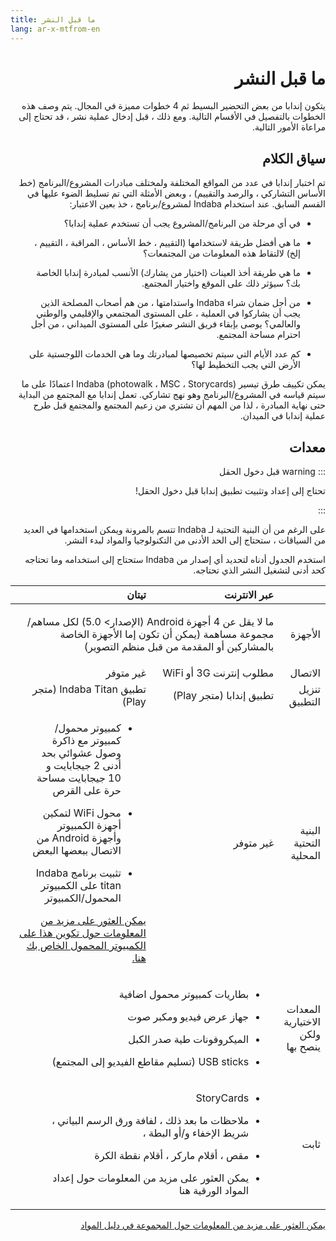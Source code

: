 ```yaml
---
title: ما قبل النشر
lang: ar-x-mtfrom-en
---
```

<ReadTime/> 

<h1 style=";text-align:right;direction:rtl"> ما قبل النشر </h1> 

<Leader> 

<p style=";text-align:right;direction:rtl"> يتكون إندابا من بعض التحضير البسيط ثم 4 خطوات مميزة في المجال. يتم وصف هذه الخطوات بالتفصيل في الأقسام التالية. ومع ذلك ، قبل إدخال عملية نشر ، قد تحتاج إلى مراعاة الأمور التالية. </p> 

</Leader> 

<h2 style=";text-align:right;direction:rtl"> سياق الكلام </h2> 

<p style=";text-align:right;direction:rtl"> تم اختبار إندابا في عدد من المواقع المختلفة ولمختلف مبادرات المشروع/البرنامج (خط الأساس التشاركي ، والرصد والتقييم) ، وبعض الأمثلة التي تم تسليط الضوء عليها في القسم السابق. عند استخدام Indaba لمشروع/برنامج ، خذ بعين الاعتبار: </p> 

<ul style=";text-align:right;direction:rtl"><li style=";text-align:right;direction:rtl"> في أي مرحلة من البرنامج/المشروع يجب أن تستخدم عملية إندابا؟ </li></ul> 
<ul style=";text-align:right;direction:rtl"><li style=";text-align:right;direction:rtl"> ما هي أفضل طريقة لاستخدامها (التقييم ، خط الأساس ، المراقبة ، التقييم ، إلخ) لالتقاط هذه المعلومات من المجتمعات؟ </li></ul> 
<ul style=";text-align:right;direction:rtl"><li style=";text-align:right;direction:rtl"> ما هي طريقة أخذ العينات (اختيار من يشارك) الأنسب لمبادرة إندابا الخاصة بك؟ سيؤثر ذلك على الموقع واختيار المجتمع. </li></ul> 
<ul style=";text-align:right;direction:rtl"><li style=";text-align:right;direction:rtl"> من أجل ضمان شراء Indaba واستدامتها ، من هم أصحاب المصلحة الذين يجب أن يشاركوا في العملية ، على المستوى المجتمعي والإقليمي والوطني والعالمي؟ يوصى بإبقاء فريق النشر صغيرًا على المستوى الميداني ، من أجل احترام مساحة المجتمع. </li></ul> 
<ul style=";text-align:right;direction:rtl"><li style=";text-align:right;direction:rtl"> كم عدد الأيام التي سيتم تخصيصها لمبادرتك وما هي الخدمات اللوجستية على الأرض التي يجب التخطيط لها؟ </li></ul> 

<p style=";text-align:right;direction:rtl"> يمكن تكييف طرق تيسير Indaba (photowalk ، MSC ، Storycards) اعتمادًا على ما سيتم قياسه في المشروع/البرنامج وهو نهج تشاركي. تعمل إندابا مع المجتمع من البداية حتى نهاية المبادرة ، لذا من المهم أن تشتري من زعيم المجتمع والمجتمع قبل طرح عملية إندابا في الميدان. </p> 

<h2 style=";text-align:right;direction:rtl"> معدات </h2> 

<p style=";text-align:right;direction:rtl">::: warning قبل دخول الحقل </p> 
<p style=";text-align:right;direction:rtl"> تحتاج إلى إعداد وتثبيت تطبيق إندابا قبل دخول الحقل! </p> 
<p style=";text-align:right;direction:rtl">::: </p> 

<p style=";text-align:right;direction:rtl"> على الرغم من أن البنية التحتية لـ Indaba تتسم بالمرونة ويمكن استخدامها في العديد من السياقات ، ستحتاج إلى الحد الأدنى من التكنولوجيا والمواد لبدء النشر. </p> 

<p style=";text-align:right;direction:rtl"> استخدم الجدول أدناه لتحديد أي إصدار من Indaba ستحتاج إلى استخدامه وما تحتاجه كحد أدنى لتشغيل النشر الذي تحتاجه. </p> 

<table style=";text-align:right;direction:rtl"> 
<thead> 
<tr> 
<th></th> 
<th width="50%"> عبر الانترنت </th> 
<th width="50%"> تيتان </th> 
</tr> 
</thead> 

<tbody> 
<tr> 
<td> الأجهزة </td> 
<td colspan="2"> 
<p style=";text-align:right;direction:rtl"> ما لا يقل عن 4 أجهزة Android (الإصدار&gt; 5.0) لكل مساهم/مجموعة مساهمة (يمكن أن تكون إما الأجهزة الخاصة بالمشاركين أو المقدمة من قبل منظم التصوير) </p> 
</td> 
</tr> 
<tr> 
<td> الاتصال </td> 
<td> مطلوب إنترنت 3G أو WiFi </td> 
<td> غير متوفر </td> 
</tr> 
<tr> 
<td> تنزيل التطبيق </td> 
<td> تطبيق إندابا (متجر Play) </td> 
<td> تطبيق Indaba Titan (متجر Play) </td> 
</tr> 
<tr> 
<td> البنية التحتية المحلية </td> 
<td> غير متوفر </td> 
<td> 

<ul style=";text-align:right;direction:rtl"><li style=";text-align:right;direction:rtl"> كمبيوتر محمول/كمبيوتر مع ذاكرة وصول عشوائي بحد أدنى 2 جيجابايت و 10 جيجابايت مساحة حرة على القرص </li></ul> 
<ul style=";text-align:right;direction:rtl"><li style=";text-align:right;direction:rtl"> محول WiFi لتمكين أجهزة الكمبيوتر وأجهزة Android من الاتصال ببعضها البعض </li></ul> 
<ul style=";text-align:right;direction:rtl"><li style=";text-align:right;direction:rtl"> تثبيت برنامج Indaba titan على الكمبيوتر المحمول/الكمبيوتر </li></ul> 

<p style=";text-align:right;direction:rtl"> <a href="/ar/quickstart/titan/">يمكن العثور على مزيد من المعلومات حول تكوين هذا على الكمبيوتر المحمول الخاص بك هنا.</a> </p> 

</td> 
</tr> 
<tr> 
<td> المعدات الاختيارية ولكن ينصح بها </td> 
<td colspan="2"> 

<ul style=";text-align:right;direction:rtl"><li style=";text-align:right;direction:rtl"> بطاريات كمبيوتر محمول اضافية </li></ul> 
<ul style=";text-align:right;direction:rtl"><li style=";text-align:right;direction:rtl"> جهاز عرض فيديو ومكبر صوت </li></ul> 
<ul style=";text-align:right;direction:rtl"><li style=";text-align:right;direction:rtl"> الميكروفونات طية صدر الكبل </li></ul> 
<ul style=";text-align:right;direction:rtl"><li style=";text-align:right;direction:rtl"> USB sticks (تسليم مقاطع الفيديو إلى المجتمع) </li></ul> 

</td> 
</tr> 
<tr> 
<td> ثابت </td> 
<td colspan="2"> 

<ul style=";text-align:right;direction:rtl"><li style=";text-align:right;direction:rtl"> StoryCards </li></ul> 
<ul style=";text-align:right;direction:rtl"><li style=";text-align:right;direction:rtl"> ملاحظات ما بعد ذلك ، لفافة ورق الرسم البياني ، شريط الإخفاء و/أو البطة ، </li></ul> 
<ul style=";text-align:right;direction:rtl"><li style=";text-align:right;direction:rtl"> مقص ، أقلام ماركر ، أقلام نقطة الكرة </li></ul> 
<ul style=";text-align:right;direction:rtl"><li style=";text-align:right;direction:rtl"> يمكن العثور على مزيد من المعلومات حول إعداد المواد الورقية هنا </li></ul> 

</td> 
</tr> 
</tbody> 

</table> 

<p style=";text-align:right;direction:rtl"> <a href="/ar/materials">يمكن العثور على مزيد من المعلومات حول المجموعة في دليل المواد</a> </p> 
